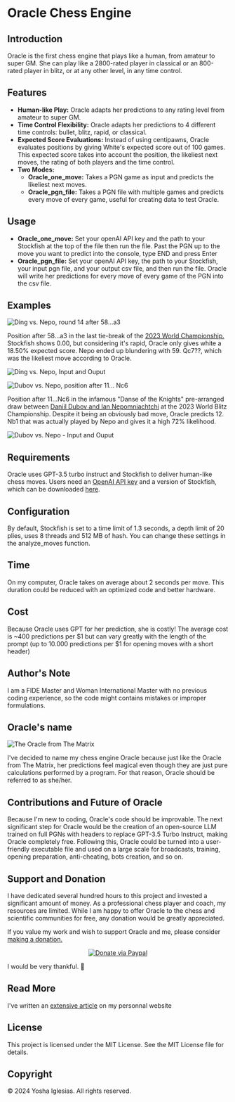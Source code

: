 # Oracle Chess Engine

## Introduction

Oracle is the first chess engine that plays like a human, from amateur to super GM. She can play like a 2800-rated player in classical or an 800-rated player in blitz, or at any other level, in any time control. 

## Features

- **Human-like Play:** Oracle adapts her predictions to any rating level from amateur to super GM.
- **Time Control Flexibility:** Oracle adapts her predictions to 4 different time controls: bullet, blitz, rapid, or classical.
- **Expected Score Evaluations:** Instead of using centipawns, Oracle evaluates positions by giving White's expected score out of 100 games. This expected score takes into account the position, the likeliest next moves, the rating of both players and the time control.
- **Two Modes:**
  - **Oracle_one_move:** Takes a PGN game as input and predicts the likeliest next moves.
  - **Oracle_pgn_file:** Takes a PGN file with multiple games and predicts every move of every game, useful for creating data to test Oracle.

## Usage

- **Oracle_one_move:** Set your openAI API key and the path to your Stockfish at the top of the file then run the file. Past the PGN up to the move you want to predict into the console, type END and press Enter
- **Oracle_pgn_file:** Set your openAI API key, the path to your Stockfish, your input pgn file, and your output csv file, and then run the file. Oracle will write her predictions for every move of every game of the PGN into the csv file.

## Examples

![Ding vs. Nepo, round 14 after 58...a3](docs/static/ding_vs_nepo_chesscom.png)

Position after 58...a3 in the last tie-break of the [2023 World Championship.](https://www.chess.com/events/2023-fide-world-chess-championship/18/Nepomniachtchi_Ian-Ding_Liren) Stockfish shows 0.00, but considering it's rapid, Oracle only gives white a 18.50% expected score. Nepo ended up blundering with 59. Qc7??, which was the likeliest move according to Oracle. 

![Ding vs. Nepo, Input and Ouput](docs/static/ding_vs_nepo.png)

![Dubov vs. Nepo, position after 11... Nc6](docs/static/dubov_vs_nepo_lichess.png)

Position after 11...Nc6 in the infamous "Danse of the Knights" pre-arranged draw between [Daniil Dubov and Ian Nepomniachtchi](https://lichess.org/broadcast/2023-fide-world-blitz-championship--boards-1-30/round-11/yem1lgfo/ESRRgphO) at the 2023 World Blitz Championship. Despite it being an obviously bad move, Oracle predicts 12. Nb1 that was actually played by Nepo and gives it a high 72% likelihood.

![Dubov vs. Nepo - Input and Ouput](docs/static/dubov_vs_nepo.png)

## Requirements

Oracle uses GPT-3.5 turbo instruct and Stockfish to deliver human-like chess moves. Users need an [OpenAI API key](https://platform.openai.com/api-keys) and a version of Stockfish, which can be downloaded [here](https://stockfishchess.org/download/).

## Configuration

By default, Stockfish is set to a time limit of 1.3 seconds, a depth limit of 20 plies, uses 8 threads and 512 MB of hash. You can change these settings in the analyze_moves function.

## Time
On my computer, Oracle takes on average about 2 seconds per move. This duration could be reduced with an optimized code and better hardware. 

## Cost

Because Oracle uses GPT for her prediction, she is costly! The average cost is ~400 predictions per $1 but can vary greatly with the length of the prompt (up to 10.000 predictions per $1 for opening moves with a short header)

## Author's Note

I am a FIDE Master and Woman International Master with no previous coding experience, so the code might contains mistakes or improper formulations. 

## Oracle's name

![The Oracle from The Matrix](docs/static/logo.jpg)

I've decided to name my chess engine Oracle because just like the Oracle from The Matrix, her predictions feel magical even though they are just pure calculations performed by a program. For that reason, Oracle should be referred to as she/her. 

## Contributions and Future of Oracle

Because I'm new to coding, Oracle's code should be improvable. 
The next significant step for Oracle would be the creation of an open-source LLM trained on full PGNs with headers to replace GPT-3.5 Turbo Instruct, making Oracle completely free. 
Following this, Oracle could be turned into a user-friendly executable file and used on a large scale for broadcasts, training, opening preparation, anti-cheating, bots creation, and so on. 

## Support and Donation

I have dedicated several hundred hours to this project and invested a significant amount of money. As a professional chess player and coach, my resources are limited. While I am happy to offer Oracle to the chess and scientific communities for free, any donation would be greatly appreciated.

If you value my work and wish to support Oracle and me, please consider [making a donation.](https://www.paypal.com/donate/?hosted_button_id=6WTAEDBXAPTLC)
<p align="center">
  <a href="https://www.paypal.com/donate/?hosted_button_id=6WTAEDBXAPTLC">
    <img src="docs/static/paypal.png" alt="Donate via Paypal" />
  </a>
</p>

I would be very thankful. 🙏

## Read More

I've written an [extensive article](https://yoshachess.com/article/oracle/) on my personnal website

## License

This project is licensed under the MIT License. See the MIT License file for details. 

## Copyright

© 2024 Yosha Iglesias. All rights reserved.
